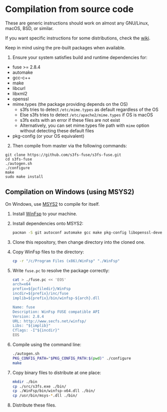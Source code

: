 # Compilation from source code

These are generic instructions should work on almost any GNU/Linux, macOS, BSD, or similar.

If you want specific instructions for some distributions, check the [wiki](https://github.com/s3fs-fuse/s3fs-fuse/wiki/Installation-Notes).

Keep in mind using the pre-built packages when available.

1. Ensure your system satisfies build and runtime dependencies for:

* fuse >= 2.8.4
* automake
* gcc-c++
* make
* libcurl
* libxml2
* openssl
* mime.types (the package providing depends on the OS)
	* s3fs tries to detect `/etc/mime.types` as default regardless of the OS
	* Else s3fs tries to detect `/etc/apache2/mime.types` if OS is macOS
	* s3fs exits with an error if these files are not exist
	* Alternatively, you can set mime.types file path with `mime` option without detecting these default files
* pkg-config (or your OS equivalent)

2. Then compile from master via the following commands:

```
git clone https://github.com/s3fs-fuse/s3fs-fuse.git
cd s3fs-fuse
./autogen.sh
./configure
make
sudo make install
```

## Compilation on Windows (using MSYS2)

On Windows, use [MSYS2](https://www.msys2.org/) to compile for itself.

1. Install [WinFsp](https://github.com/billziss-gh/winfsp) to your machine.
2. Install dependencies onto MSYS2:

   ```sh
   pacman -S git autoconf automake gcc make pkg-config libopenssl-devel libcurl-devel libxml2-devel libzstd-devel
   ```

3. Clone this repository, then change directory into the cloned one.
4. Copy WinFsp files to the directory:

   ```sh
   cp -r "/c/Program Files (x86)/WinFsp" "./WinFsp"
   ```

5. Write `fuse.pc` to resolve the package correctly:

   ```sh
   cat > ./fuse.pc << 'EOS'
   arch=x64
   prefix=${pcfiledir}/WinFsp
   incdir=${prefix}/inc/fuse
   implib=${prefix}/bin/winfsp-${arch}.dll

   Name: fuse
   Description: WinFsp FUSE compatible API
   Version: 2.8.4
   URL: http://www.secfs.net/winfsp/
   Libs: "${implib}"
   Cflags: -I"${incdir}"
   EOS
   ```

6. Compile using the command line:

   ```sh
   ./autogen.sh
   PKG_CONFIG_PATH="$PKG_CONFIG_PATH:$(pwd)" ./configure
   make
   ```

7. Copy binary files to distribute at one place:

   ```sh
   mkdir ./bin
   cp ./src/s3fs.exe ./bin/
   cp ./WinFsp/bin/winfsp-x64.dll ./bin/
   cp /usr/bin/msys-*.dll ./bin/
   ```

8. Distribute these files.
